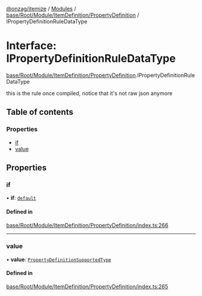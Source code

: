 [@onzag/itemize](../README.md) / [Modules](../modules.md) / [base/Root/Module/ItemDefinition/PropertyDefinition](../modules/base_Root_Module_ItemDefinition_PropertyDefinition.md) / IPropertyDefinitionRuleDataType

# Interface: IPropertyDefinitionRuleDataType

[base/Root/Module/ItemDefinition/PropertyDefinition](../modules/base_Root_Module_ItemDefinition_PropertyDefinition.md).IPropertyDefinitionRuleDataType

this is the rule once compiled, notice that it's not raw json anymore

## Table of contents

### Properties

- [if](base_Root_Module_ItemDefinition_PropertyDefinition.IPropertyDefinitionRuleDataType.md#if)
- [value](base_Root_Module_ItemDefinition_PropertyDefinition.IPropertyDefinitionRuleDataType.md#value)

## Properties

### if

• **if**: [`default`](../classes/base_Root_Module_ItemDefinition_ConditionalRuleSet.default.md)

#### Defined in

[base/Root/Module/ItemDefinition/PropertyDefinition/index.ts:266](https://github.com/onzag/itemize/blob/5c2808d3/base/Root/Module/ItemDefinition/PropertyDefinition/index.ts#L266)

___

### value

• **value**: [`PropertyDefinitionSupportedType`](../modules/base_Root_Module_ItemDefinition_PropertyDefinition_types.md#propertydefinitionsupportedtype)

#### Defined in

[base/Root/Module/ItemDefinition/PropertyDefinition/index.ts:265](https://github.com/onzag/itemize/blob/5c2808d3/base/Root/Module/ItemDefinition/PropertyDefinition/index.ts#L265)
